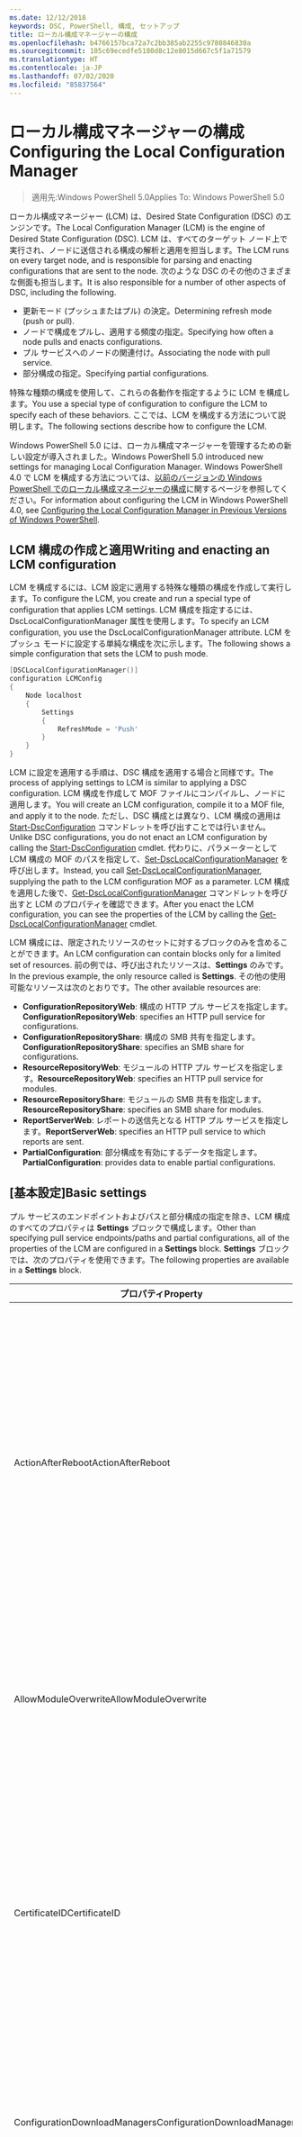 ```yaml
---
ms.date: 12/12/2018
keywords: DSC, PowerShell, 構成, セットアップ
title: ローカル構成マネージャーの構成
ms.openlocfilehash: b4766157bca72a7c2bb385ab2255c9780846830a
ms.sourcegitcommit: 105c69ecedfe5180d8c12e8015d667c5f1a71579
ms.translationtype: HT
ms.contentlocale: ja-JP
ms.lasthandoff: 07/02/2020
ms.locfileid: "85837564"
---
```

# <a name="configuring-the-local-configuration-manager"></a><span data-ttu-id="18387-103">ローカル構成マネージャーの構成</span><span class="sxs-lookup"><span data-stu-id="18387-103">Configuring the Local Configuration Manager</span></span>

> <span data-ttu-id="18387-104">適用先:Windows PowerShell 5.0</span><span class="sxs-lookup"><span data-stu-id="18387-104">Applies To: Windows PowerShell 5.0</span></span>

<span data-ttu-id="18387-105">ローカル構成マネージャー (LCM) は、Desired State Configuration (DSC) のエンジンです。</span><span class="sxs-lookup"><span data-stu-id="18387-105">The Local Configuration Manager (LCM) is the engine of Desired State Configuration (DSC).</span></span> <span data-ttu-id="18387-106">LCM は、すべてのターゲット ノード上で実行され、ノードに送信される構成の解析と適用を担当します。</span><span class="sxs-lookup"><span data-stu-id="18387-106">The LCM runs on every target node, and is responsible for parsing and enacting configurations that are sent to the node.</span></span> <span data-ttu-id="18387-107">次のような DSC のその他のさまざまな側面も担当します。</span><span class="sxs-lookup"><span data-stu-id="18387-107">It is also responsible for a number of other aspects of DSC, including the following.</span></span>

- <span data-ttu-id="18387-108">更新モード (プッシュまたはプル) の決定。</span><span class="sxs-lookup"><span data-stu-id="18387-108">Determining refresh mode (push or pull).</span></span>
- <span data-ttu-id="18387-109">ノードで構成をプルし、適用する頻度の指定。</span><span class="sxs-lookup"><span data-stu-id="18387-109">Specifying how often a node pulls and enacts configurations.</span></span>
- <span data-ttu-id="18387-110">プル サービスへのノードの関連付け。</span><span class="sxs-lookup"><span data-stu-id="18387-110">Associating the node with pull service.</span></span>
- <span data-ttu-id="18387-111">部分構成の指定。</span><span class="sxs-lookup"><span data-stu-id="18387-111">Specifying partial configurations.</span></span>

<span data-ttu-id="18387-112">特殊な種類の構成を使用して、これらの各動作を指定するように LCM を構成します。</span><span class="sxs-lookup"><span data-stu-id="18387-112">You use a special type of configuration to configure the LCM to specify each of these behaviors.</span></span> <span data-ttu-id="18387-113">ここでは、LCM を構成する方法について説明します。</span><span class="sxs-lookup"><span data-stu-id="18387-113">The following sections describe how to configure the LCM.</span></span>

<span data-ttu-id="18387-114">Windows PowerShell 5.0 には、ローカル構成マネージャーを管理するための新しい設定が導入されました。</span><span class="sxs-lookup"><span data-stu-id="18387-114">Windows PowerShell 5.0 introduced new settings for managing Local Configuration Manager.</span></span> <span data-ttu-id="18387-115">Windows PowerShell 4.0 で LCM を構成する方法については、[以前のバージョンの Windows PowerShell でのローカル構成マネージャーの構成](metaconfig4.md)に関するページを参照してください。</span><span class="sxs-lookup"><span data-stu-id="18387-115">For information about configuring the LCM in Windows PowerShell 4.0, see [Configuring the Local Configuration Manager in Previous Versions of Windows PowerShell](metaconfig4.md).</span></span>

## <a name="writing-and-enacting-an-lcm-configuration"></a><span data-ttu-id="18387-116">LCM 構成の作成と適用</span><span class="sxs-lookup"><span data-stu-id="18387-116">Writing and enacting an LCM configuration</span></span>

<span data-ttu-id="18387-117">LCM を構成するには、LCM 設定に適用する特殊な種類の構成を作成して実行します。</span><span class="sxs-lookup"><span data-stu-id="18387-117">To configure the LCM, you create and run a special type of configuration that applies LCM settings.</span></span>
<span data-ttu-id="18387-118">LCM 構成を指定するには、DscLocalConfigurationManager 属性を使用します。</span><span class="sxs-lookup"><span data-stu-id="18387-118">To specify an LCM configuration, you use the DscLocalConfigurationManager attribute.</span></span> <span data-ttu-id="18387-119">LCM をプッシュ モードに設定する単純な構成を次に示します。</span><span class="sxs-lookup"><span data-stu-id="18387-119">The following shows a simple configuration that sets the LCM to push mode.</span></span>

```powershell
[DSCLocalConfigurationManager()]
configuration LCMConfig
{
    Node localhost
    {
        Settings
        {
            RefreshMode = 'Push'
        }
    }
}
```

<span data-ttu-id="18387-120">LCM に設定を適用する手順は、DSC 構成を適用する場合と同様です。</span><span class="sxs-lookup"><span data-stu-id="18387-120">The process of applying settings to LCM is similar to applying a DSC configuration.</span></span> <span data-ttu-id="18387-121">LCM 構成を作成して MOF ファイルにコンパイルし、ノードに適用します。</span><span class="sxs-lookup"><span data-stu-id="18387-121">You will create an LCM configuration, compile it to a MOF file, and apply it to the node.</span></span> <span data-ttu-id="18387-122">ただし、DSC 構成とは異なり、LCM 構成の適用は [Start-DscConfiguration](/powershell/module/psdesiredstateconfiguration/start-dscconfiguration) コマンドレットを呼び出すことでは行いません。</span><span class="sxs-lookup"><span data-stu-id="18387-122">Unlike DSC configurations, you do not enact an LCM configuration by calling the [Start-DscConfiguration](/powershell/module/psdesiredstateconfiguration/start-dscconfiguration) cmdlet.</span></span> <span data-ttu-id="18387-123">代わりに、パラメーターとして LCM 構成の MOF のパスを指定して、[Set-DscLocalConfigurationManager](/powershell/module/PSDesiredStateConfiguration/Set-DscLocalConfigurationManager) を呼び出します。</span><span class="sxs-lookup"><span data-stu-id="18387-123">Instead, you call [Set-DscLocalConfigurationManager](/powershell/module/PSDesiredStateConfiguration/Set-DscLocalConfigurationManager), supplying the path to the LCM configuration MOF as a parameter.</span></span> <span data-ttu-id="18387-124">LCM 構成を適用した後で、[Get-DscLocalConfigurationManager](/powershell/module/PSDesiredStateConfiguration/Get-DscLocalConfigurationManager) コマンドレットを呼び出すと LCM のプロパティを確認できます。</span><span class="sxs-lookup"><span data-stu-id="18387-124">After you enact the LCM configuration, you can see the properties of the LCM by calling the [Get-DscLocalConfigurationManager](/powershell/module/PSDesiredStateConfiguration/Get-DscLocalConfigurationManager) cmdlet.</span></span>

<span data-ttu-id="18387-125">LCM 構成には、限定されたリソースのセットに対するブロックのみを含めることができます。</span><span class="sxs-lookup"><span data-stu-id="18387-125">An LCM configuration can contain blocks only for a limited set of resources.</span></span> <span data-ttu-id="18387-126">前の例では、呼び出されたリソースは、**Settings** のみです。</span><span class="sxs-lookup"><span data-stu-id="18387-126">In the previous example, the only resource called is **Settings**.</span></span> <span data-ttu-id="18387-127">その他の使用可能なリソースは次のとおりです。</span><span class="sxs-lookup"><span data-stu-id="18387-127">The other available resources are:</span></span>

- <span data-ttu-id="18387-128">**ConfigurationRepositoryWeb**: 構成の HTTP プル サービスを指定します。</span><span class="sxs-lookup"><span data-stu-id="18387-128">**ConfigurationRepositoryWeb**: specifies an HTTP pull service for configurations.</span></span>
- <span data-ttu-id="18387-129">**ConfigurationRepositoryShare**: 構成の SMB 共有を指定します。</span><span class="sxs-lookup"><span data-stu-id="18387-129">**ConfigurationRepositoryShare**: specifies an SMB share for configurations.</span></span>
- <span data-ttu-id="18387-130">**ResourceRepositoryWeb**: モジュールの HTTP プル サービスを指定します。</span><span class="sxs-lookup"><span data-stu-id="18387-130">**ResourceRepositoryWeb**: specifies an HTTP pull service for modules.</span></span>
- <span data-ttu-id="18387-131">**ResourceRepositoryShare**: モジュールの SMB 共有を指定します。</span><span class="sxs-lookup"><span data-stu-id="18387-131">**ResourceRepositoryShare**: specifies an SMB share for modules.</span></span>
- <span data-ttu-id="18387-132">**ReportServerWeb**: レポートの送信先となる HTTP プル サービスを指定します。</span><span class="sxs-lookup"><span data-stu-id="18387-132">**ReportServerWeb**: specifies an HTTP pull service to which reports are sent.</span></span>
- <span data-ttu-id="18387-133">**PartialConfiguration**: 部分構成を有効にするデータを指定します。</span><span class="sxs-lookup"><span data-stu-id="18387-133">**PartialConfiguration**: provides data to enable partial configurations.</span></span>

## <a name="basic-settings"></a><span data-ttu-id="18387-134">[基本設定]</span><span class="sxs-lookup"><span data-stu-id="18387-134">Basic settings</span></span>

<span data-ttu-id="18387-135">プル サービスのエンドポイントおよびパスと部分構成の指定を除き、LCM 構成のすべてのプロパティは **Settings** ブロックで構成します。</span><span class="sxs-lookup"><span data-stu-id="18387-135">Other than specifying pull service endpoints/paths and partial configurations, all of the properties of the LCM are configured in a **Settings** block.</span></span> <span data-ttu-id="18387-136">**Settings** ブロックでは、次のプロパティを使用できます。</span><span class="sxs-lookup"><span data-stu-id="18387-136">The following properties are available in a **Settings** block.</span></span>

|  <span data-ttu-id="18387-137">プロパティ</span><span class="sxs-lookup"><span data-stu-id="18387-137">Property</span></span>  |  <span data-ttu-id="18387-138">Type</span><span class="sxs-lookup"><span data-stu-id="18387-138">Type</span></span>  |  <span data-ttu-id="18387-139">説明</span><span class="sxs-lookup"><span data-stu-id="18387-139">Description</span></span>   |
|----------- |------- |--------------- |
| <span data-ttu-id="18387-140">ActionAfterReboot</span><span class="sxs-lookup"><span data-stu-id="18387-140">ActionAfterReboot</span></span>| <span data-ttu-id="18387-141">string</span><span class="sxs-lookup"><span data-stu-id="18387-141">string</span></span>| <span data-ttu-id="18387-142">構成の適用中の再起動後の動作を指定します。</span><span class="sxs-lookup"><span data-stu-id="18387-142">Specifies what happens after a reboot during the application of a configuration.</span></span> <span data-ttu-id="18387-143">指定できる値は __"ContinueConfiguration"__ と __"StopConfiguration"__ です。</span><span class="sxs-lookup"><span data-stu-id="18387-143">The possible values are __"ContinueConfiguration"__ and __"StopConfiguration"__.</span></span> <ul><li> <span data-ttu-id="18387-144">__ContinueConfiguration__: コンピューターの再起動後、現在の構成を引き続き適用します。</span><span class="sxs-lookup"><span data-stu-id="18387-144">__ContinueConfiguration__: Continue applying the current configuration after machine reboot.</span></span> <span data-ttu-id="18387-145">これは、既定値です。</span><span class="sxs-lookup"><span data-stu-id="18387-145">This is the default value</span></span></li><li><span data-ttu-id="18387-146">__StopConfiguration__: コンピューターの再起動後、現在の構成の適用を停止します。</span><span class="sxs-lookup"><span data-stu-id="18387-146">__StopConfiguration__: Stop the current configuration after machine reboot.</span></span></li></ul>|
| <span data-ttu-id="18387-147">AllowModuleOverwrite</span><span class="sxs-lookup"><span data-stu-id="18387-147">AllowModuleOverwrite</span></span>| <span data-ttu-id="18387-148">[bool]</span><span class="sxs-lookup"><span data-stu-id="18387-148">bool</span></span>| <span data-ttu-id="18387-149">プル サービスからダウンロードされた新しい構成でのターゲット ノードの古い構成の上書きを許可する場合は、 __$TRUE__。</span><span class="sxs-lookup"><span data-stu-id="18387-149">__$TRUE__ if new configurations downloaded from the pull service are allowed to overwrite the old ones on the target node.</span></span> <span data-ttu-id="18387-150">それ以外の場合は、$FALSE。</span><span class="sxs-lookup"><span data-stu-id="18387-150">Otherwise, $FALSE.</span></span>|
| <span data-ttu-id="18387-151">CertificateID</span><span class="sxs-lookup"><span data-stu-id="18387-151">CertificateID</span></span>| <span data-ttu-id="18387-152">string</span><span class="sxs-lookup"><span data-stu-id="18387-152">string</span></span>| <span data-ttu-id="18387-153">構成で渡される資格情報をセキュリティで保護するために使用される証明書の拇印。</span><span class="sxs-lookup"><span data-stu-id="18387-153">The thumbprint of a certificate used to secure credentials passed in a configuration.</span></span> <span data-ttu-id="18387-154">詳細については、「[Want to secure credentials in Windows PowerShell Desired State Configuration? (Windows PowerShell Desired State Configuration で資格情報をセキュリティ保護する)](https://devblogs.microsoft.com/powershell/want-to-secure-credentials-in-windows-powershell-desired-state-configuration/)」を参照してください。</span><span class="sxs-lookup"><span data-stu-id="18387-154">For more information see [Want to secure credentials in Windows PowerShell Desired State Configuration?](https://devblogs.microsoft.com/powershell/want-to-secure-credentials-in-windows-powershell-desired-state-configuration/).</span></span> <br> <span data-ttu-id="18387-155">__注:__ Azure Automation DSC プル サービスを使用している場合、このプロパティは自動で管理されます。</span><span class="sxs-lookup"><span data-stu-id="18387-155">__Note:__ this is managed automatically if using Azure Automation DSC pull service.</span></span>|
| <span data-ttu-id="18387-156">ConfigurationDownloadManagers</span><span class="sxs-lookup"><span data-stu-id="18387-156">ConfigurationDownloadManagers</span></span>| <span data-ttu-id="18387-157">CimInstance[]</span><span class="sxs-lookup"><span data-stu-id="18387-157">CimInstance[]</span></span>| <span data-ttu-id="18387-158">互換性のために残されています。</span><span class="sxs-lookup"><span data-stu-id="18387-158">Obsolete.</span></span> <span data-ttu-id="18387-159">構成プル サービスのエンドポイントを定義するには、__ConfigurationRepositoryWeb__ ブロックと __ConfigurationRepositoryShare__ ブロックを使用します。</span><span class="sxs-lookup"><span data-stu-id="18387-159">Use __ConfigurationRepositoryWeb__ and __ConfigurationRepositoryShare__ blocks to define configuration pull service endpoints.</span></span>|
| <span data-ttu-id="18387-160">ConfigurationID</span><span class="sxs-lookup"><span data-stu-id="18387-160">ConfigurationID</span></span>| <span data-ttu-id="18387-161">string</span><span class="sxs-lookup"><span data-stu-id="18387-161">string</span></span>| <span data-ttu-id="18387-162">旧バージョンのプル サービスとの互換性用。</span><span class="sxs-lookup"><span data-stu-id="18387-162">For backwards compatibility with older pull service versions.</span></span> <span data-ttu-id="18387-163">プル サービスから取得する構成ファイルを識別する GUID。</span><span class="sxs-lookup"><span data-stu-id="18387-163">A GUID that identifies the configuration file to get from a pull service.</span></span> <span data-ttu-id="18387-164">構成 MOF の名前が ConfigurationID.mof の場合、ノードはプル サービスで構成をプルします。</span><span class="sxs-lookup"><span data-stu-id="18387-164">The node will pull configurations on the pull service if the name of the configuration MOF is named ConfigurationID.mof.</span></span><br> <span data-ttu-id="18387-165">__注:__ このプロパティを設定した場合、__RegistrationKey__ を使用してプル サービスへノードを登録することはできません。</span><span class="sxs-lookup"><span data-stu-id="18387-165">__Note:__ If you set this property, registering the node with a pull service by using __RegistrationKey__ does not work.</span></span> <span data-ttu-id="18387-166">詳細については、「[構成名を使用したプル クライアントのセットアップ](../pull-server/pullClientConfigNames.md)」をご覧ください。</span><span class="sxs-lookup"><span data-stu-id="18387-166">For more information, see [Setting up a pull client with configuration names](../pull-server/pullClientConfigNames.md).</span></span>|
| <span data-ttu-id="18387-167">ConfigurationMode</span><span class="sxs-lookup"><span data-stu-id="18387-167">ConfigurationMode</span></span>| <span data-ttu-id="18387-168">string</span><span class="sxs-lookup"><span data-stu-id="18387-168">string</span></span> | <span data-ttu-id="18387-169">LCM が実際に構成をターゲット ノードに適用する方法を指定します。</span><span class="sxs-lookup"><span data-stu-id="18387-169">Specifies how the LCM actually applies the configuration to the target nodes.</span></span> <span data-ttu-id="18387-170">指定できる値は __"ApplyOnly"__ 、 __"ApplyAndMonitior"__ 、 __"ApplyAndAutoCorrect"__ です。</span><span class="sxs-lookup"><span data-stu-id="18387-170">Possible values are __"ApplyOnly"__,__"ApplyAndMonitor"__, and __"ApplyAndAutoCorrect"__.</span></span> <ul><li><span data-ttu-id="18387-171">__ApplyOnly__:DSC によって構成が適用され、それ以上は何も行われません。ただし、ターゲット ノードに新しい構成がプッシュされた場合、または新しい構成がサービスからプルされた場合を除きます。</span><span class="sxs-lookup"><span data-stu-id="18387-171">__ApplyOnly__: DSC applies the configuration and does nothing further unless a new configuration is pushed to the target node or when a new configuration is pulled from a service.</span></span> <span data-ttu-id="18387-172">新しい構成が最初に適用された後、DSC は以前の構成された状態からの誤差を確認しません。</span><span class="sxs-lookup"><span data-stu-id="18387-172">After initial application of a new configuration, DSC does not check for drift from a previously configured state.</span></span> <span data-ttu-id="18387-173">DSC は成功するまで構成の適用を試みて、成功すると __ApplyOnly__ が有効になります。</span><span class="sxs-lookup"><span data-stu-id="18387-173">Note that DSC will attempt to apply the configuration until it is successful before __ApplyOnly__ takes effect.</span></span> </li><li> <span data-ttu-id="18387-174">__ApplyAndMonitor__:これが既定値です。</span><span class="sxs-lookup"><span data-stu-id="18387-174">__ApplyAndMonitor__: This is the default value.</span></span> <span data-ttu-id="18387-175">LCM が任意の新しい構成を適用します。</span><span class="sxs-lookup"><span data-stu-id="18387-175">The LCM applies any new configurations.</span></span> <span data-ttu-id="18387-176">新しい構成が最初に適用された後、ターゲット ノードが目的の状態から変わった場合、DSC はログに不一致を報告します。</span><span class="sxs-lookup"><span data-stu-id="18387-176">After initial application of a new configuration, if the target node drifts from the desired state, DSC reports the discrepancy in logs.</span></span> <span data-ttu-id="18387-177">DSC は成功するまで構成の適用を試みて、成功すると __ApplyAndMonitor__ が有効になります。</span><span class="sxs-lookup"><span data-stu-id="18387-177">Note that DSC will attempt to apply the configuration until it is successful before __ApplyAndMonitor__ takes effect.</span></span></li><li><span data-ttu-id="18387-178">__ApplyAndAutoCorrect__:DSC によって新しい構成が適用されます。</span><span class="sxs-lookup"><span data-stu-id="18387-178">__ApplyAndAutoCorrect__: DSC applies any new configurations.</span></span> <span data-ttu-id="18387-179">新しい構成を最初に適用した後、ターゲット ノードが望ましい状態からずれた場合、DSC では、ログで不一致を報告し、現在の構成を再度適用します。</span><span class="sxs-lookup"><span data-stu-id="18387-179">After initial application of a new configuration, if the target node drifts from the desired state, DSC reports the discrepancy in logs, and then re-applies the current configuration.</span></span></li></ul>|
| <span data-ttu-id="18387-180">ConfigurationModeFrequencyMins</span><span class="sxs-lookup"><span data-stu-id="18387-180">ConfigurationModeFrequencyMins</span></span>| <span data-ttu-id="18387-181">UInt32</span><span class="sxs-lookup"><span data-stu-id="18387-181">UInt32</span></span>| <span data-ttu-id="18387-182">現在の構成がチェックおよび適用される頻度 (分単位)</span><span class="sxs-lookup"><span data-stu-id="18387-182">How often, in minutes, the current configuration is checked and applied.</span></span> <span data-ttu-id="18387-183">ConfigurationMode プロパティが ApplyOnly に設定されている場合、このプロパティは無視されます。</span><span class="sxs-lookup"><span data-stu-id="18387-183">This property is ignored if the ConfigurationMode property is set to ApplyOnly.</span></span> <span data-ttu-id="18387-184">既定値は 15 です。</span><span class="sxs-lookup"><span data-stu-id="18387-184">The default value is 15.</span></span>|
| <span data-ttu-id="18387-185">DebugMode</span><span class="sxs-lookup"><span data-stu-id="18387-185">DebugMode</span></span>| <span data-ttu-id="18387-186">string</span><span class="sxs-lookup"><span data-stu-id="18387-186">string</span></span>| <span data-ttu-id="18387-187">指定できる値は __None__、__ForceModuleImport__、および __All__ です。</span><span class="sxs-lookup"><span data-stu-id="18387-187">Possible values are __None__, __ForceModuleImport__, and __All__.</span></span> <ul><li><span data-ttu-id="18387-188">キャッシュされたリソースを使用する場合は、__None__ に設定します。</span><span class="sxs-lookup"><span data-stu-id="18387-188">Set to __None__ to use cached resources.</span></span> <span data-ttu-id="18387-189">これが既定値であり、運用シナリオではこの値を使う必要があります。</span><span class="sxs-lookup"><span data-stu-id="18387-189">This is the default and should be used in production scenarios.</span></span></li><li><span data-ttu-id="18387-190">__ForceModuleImport__ に設定すると、以前に読み込まれ、キャッシュされた DSC リソース モジュールも LCM によって再読み込みされます。</span><span class="sxs-lookup"><span data-stu-id="18387-190">Setting to __ForceModuleImport__, causes the LCM to reload any DSC resource modules, even if they have been previously loaded and cached.</span></span> <span data-ttu-id="18387-191">これは、使用時に各モジュールが再読み込みされるため、DSC 操作のパフォーマンスに影響します。</span><span class="sxs-lookup"><span data-stu-id="18387-191">This impacts the performance of DSC operations as each module is reloaded on use.</span></span> <span data-ttu-id="18387-192">通常、リソースのデバッグ中には、この値を使用します</span><span class="sxs-lookup"><span data-stu-id="18387-192">Typically you would use this value while debugging a resource</span></span></li><li><span data-ttu-id="18387-193">このリリースでは、__All__ は、__ForceModuleImport__ と同じです。</span><span class="sxs-lookup"><span data-stu-id="18387-193">In this release, __All__ is same as __ForceModuleImport__</span></span></li></ul> |
| <span data-ttu-id="18387-194">RebootNodeIfNeeded</span><span class="sxs-lookup"><span data-stu-id="18387-194">RebootNodeIfNeeded</span></span>| <span data-ttu-id="18387-195">[bool]</span><span class="sxs-lookup"><span data-stu-id="18387-195">bool</span></span>| <span data-ttu-id="18387-196">これを `$true` に設定して、リソースにより `$global:DSCMachineStatus` フラグを使用したノードが再起動されるようにします。</span><span class="sxs-lookup"><span data-stu-id="18387-196">Set this to `$true` to allow resources to reboot the Node using the `$global:DSCMachineStatus` flag.</span></span> <span data-ttu-id="18387-197">設定しない場合は、再起動が必要な構成のノードを手動で再起動する必要があります。</span><span class="sxs-lookup"><span data-stu-id="18387-197">Otherwise, you will have to manually reboot the node for any configuration that requires it.</span></span> <span data-ttu-id="18387-198">既定値は `$false` です。</span><span class="sxs-lookup"><span data-stu-id="18387-198">The default value is `$false`.</span></span> <span data-ttu-id="18387-199">DSC 以外 (Windows インストーラーなど) で再起動の条件が有効化されている場合にこの設定を使用するには、この設定を [ComputerManagementDsc](https://github.com/PowerShell/ComputerManagementDsc) モジュールの __PendingReboot__ リソースと併用します。</span><span class="sxs-lookup"><span data-stu-id="18387-199">To use this setting when a reboot condition is enacted by something other than DSC (such as Windows Installer), combine this setting with the __PendingReboot__ resource in the [ComputerManagementDsc](https://github.com/PowerShell/ComputerManagementDsc) module.</span></span>|
| <span data-ttu-id="18387-200">RefreshMode</span><span class="sxs-lookup"><span data-stu-id="18387-200">RefreshMode</span></span>| <span data-ttu-id="18387-201">string</span><span class="sxs-lookup"><span data-stu-id="18387-201">string</span></span>| <span data-ttu-id="18387-202">LCM が構成を取得する方法を指定します。</span><span class="sxs-lookup"><span data-stu-id="18387-202">Specifies how the LCM gets configurations.</span></span> <span data-ttu-id="18387-203">指定できる値は、 __"Disabled"__ 、 __"Push"__ 、 __"Pull"__ です。</span><span class="sxs-lookup"><span data-stu-id="18387-203">The possible values are __"Disabled"__, __"Push"__, and __"Pull"__.</span></span> <ul><li><span data-ttu-id="18387-204">__Disabled__: このノードの DSC 構成が無効になります。</span><span class="sxs-lookup"><span data-stu-id="18387-204">__Disabled__: DSC configurations are disabled for this node.</span></span></li><li> <span data-ttu-id="18387-205">__Push__: [Start-DscConfiguration](/powershell/module/psdesiredstateconfiguration/start-dscconfiguration) コマンドレットを呼び出すことによって構成を開始します。</span><span class="sxs-lookup"><span data-stu-id="18387-205">__Push__: Configurations are initiated by calling the [Start-DscConfiguration](/powershell/module/psdesiredstateconfiguration/start-dscconfiguration) cmdlet.</span></span> <span data-ttu-id="18387-206">構成は、ノードにすぐに適用されます。</span><span class="sxs-lookup"><span data-stu-id="18387-206">The configuration is applied immediately to the node.</span></span> <span data-ttu-id="18387-207">これが既定値です。</span><span class="sxs-lookup"><span data-stu-id="18387-207">This is the default value.</span></span></li><li><span data-ttu-id="18387-208">__Pull:__ プル サービスまたは SMB パスで構成を定期的にチェックするようにノードを構成します。</span><span class="sxs-lookup"><span data-stu-id="18387-208">__Pull:__ The node is configured to regularly check for configurations from a pull service or SMB path.</span></span> <span data-ttu-id="18387-209">このプロパティを __Pull__ に設定する場合、__ConfigurationRepositoryWeb__ ブロックまたは __ConfigurationRepositoryShare__ ブロックで HTTP (サービス) または SMB (共有) パスを指定する必要があります。</span><span class="sxs-lookup"><span data-stu-id="18387-209">If this property is set to __Pull__, you must specify an HTTP (service) or SMB (share) path in a __ConfigurationRepositoryWeb__ or __ConfigurationRepositoryShare__ block.</span></span></li></ul>|
| <span data-ttu-id="18387-210">RefreshFrequencyMins</span><span class="sxs-lookup"><span data-stu-id="18387-210">RefreshFrequencyMins</span></span>| <span data-ttu-id="18387-211">Uint32</span><span class="sxs-lookup"><span data-stu-id="18387-211">Uint32</span></span>| <span data-ttu-id="18387-212">LCM がプル サービスをチェックして最新の構成を取得する時間間隔 (分)。</span><span class="sxs-lookup"><span data-stu-id="18387-212">The time interval, in minutes, at which the LCM checks a pull service to get updated configurations.</span></span> <span data-ttu-id="18387-213">この値は、LCM がプル モードで構成されていない場合は無視されます。</span><span class="sxs-lookup"><span data-stu-id="18387-213">This value is ignored if the LCM is not configured in pull mode.</span></span> <span data-ttu-id="18387-214">既定値は 30 です。</span><span class="sxs-lookup"><span data-stu-id="18387-214">The default value is 30.</span></span>|
| <span data-ttu-id="18387-215">ReportManagers</span><span class="sxs-lookup"><span data-stu-id="18387-215">ReportManagers</span></span>| <span data-ttu-id="18387-216">CimInstance[]</span><span class="sxs-lookup"><span data-stu-id="18387-216">CimInstance[]</span></span>| <span data-ttu-id="18387-217">互換性のために残されています。</span><span class="sxs-lookup"><span data-stu-id="18387-217">Obsolete.</span></span> <span data-ttu-id="18387-218">プル サービスへデータをレポートするエンドポイントを定義するには、__ReportServerWeb__ ブロックを使用します。</span><span class="sxs-lookup"><span data-stu-id="18387-218">Use __ReportServerWeb__ blocks to define an endpoint to send reporting data to a pull service.</span></span>|
| <span data-ttu-id="18387-219">ResourceModuleManagers</span><span class="sxs-lookup"><span data-stu-id="18387-219">ResourceModuleManagers</span></span>| <span data-ttu-id="18387-220">CimInstance[]</span><span class="sxs-lookup"><span data-stu-id="18387-220">CimInstance[]</span></span>| <span data-ttu-id="18387-221">互換性のために残されています。</span><span class="sxs-lookup"><span data-stu-id="18387-221">Obsolete.</span></span> <span data-ttu-id="18387-222">プル サービスの HTTP エンドポイントまたは SMB パスを定義するには、__ResourceRepositoryWeb__ ブロックまたは __ResourceRepositoryShare__ ブロックをそれぞれ使用します。</span><span class="sxs-lookup"><span data-stu-id="18387-222">Use __ResourceRepositoryWeb__ and __ResourceRepositoryShare__ blocks to define pull service HTTP endpoints or SMB paths, respectively.</span></span>|
| <span data-ttu-id="18387-223">PartialConfigurations</span><span class="sxs-lookup"><span data-stu-id="18387-223">PartialConfigurations</span></span>| <span data-ttu-id="18387-224">CimInstance</span><span class="sxs-lookup"><span data-stu-id="18387-224">CimInstance</span></span>| <span data-ttu-id="18387-225">実装されていません。</span><span class="sxs-lookup"><span data-stu-id="18387-225">Not implemented.</span></span> <span data-ttu-id="18387-226">使用しないでください。</span><span class="sxs-lookup"><span data-stu-id="18387-226">Do not use.</span></span>|
| <span data-ttu-id="18387-227">StatusRetentionTimeInDays</span><span class="sxs-lookup"><span data-stu-id="18387-227">StatusRetentionTimeInDays</span></span> | <span data-ttu-id="18387-228">UInt32</span><span class="sxs-lookup"><span data-stu-id="18387-228">UInt32</span></span>| <span data-ttu-id="18387-229">LCM が現在の構成の状態を保持する日数。</span><span class="sxs-lookup"><span data-stu-id="18387-229">The number of days the LCM keeps the status of the current configuration.</span></span>|

> [!NOTE]
> <span data-ttu-id="18387-230">LCM は次に基づいて **ConfigurationModeFrequencyMins** サイクルを開始します。</span><span class="sxs-lookup"><span data-stu-id="18387-230">The LCM starts the **ConfigurationModeFrequencyMins** cycle based on:</span></span>
>
> - <span data-ttu-id="18387-231">**ConfigurationModeFrequencyMins** への変更が含まれた新しい metaconfig は、`Set-DscLocalConfigurationManager` を使用して適用されます</span><span class="sxs-lookup"><span data-stu-id="18387-231">A new metaconfig with a change to **ConfigurationModeFrequencyMins** is applied using `Set-DscLocalConfigurationManager`</span></span>
> - <span data-ttu-id="18387-232">コンピューターの再起動</span><span class="sxs-lookup"><span data-stu-id="18387-232">A machine restart</span></span>
>
> <span data-ttu-id="18387-233">タイマー プロセスでクラッシュが発生するすべての状況で、それが 30 秒以内に検出され、サイクルが再開されます。</span><span class="sxs-lookup"><span data-stu-id="18387-233">For any condition where the timer process experiences a crash, that will be detected within 30 seconds and the cycle will be restarted.</span></span> <span data-ttu-id="18387-234">同時実行操作によって、サイクルの開始が遅延する可能性があり、この操作の期間が構成済みのサイクル頻度を超えた場合、次のタイマーは開始されません。</span><span class="sxs-lookup"><span data-stu-id="18387-234">A concurrent operation could delay the cycle from being started, if the duration of this operation exceeds the configured cycle frequency, the next timer will not start.</span></span> <span data-ttu-id="18387-235">たとえば、メタ構成が 15 分のプル頻度で構成されており、プルが T1 で発生するとします。</span><span class="sxs-lookup"><span data-stu-id="18387-235">Example, the metaconfig is configured at a 15 minute pull frequency and a pull occurs at T1.</span></span> <span data-ttu-id="18387-236">ノードにより 16 分間で作業が完了されません。</span><span class="sxs-lookup"><span data-stu-id="18387-236">The Node does not finish work for 16 minutes.</span></span> <span data-ttu-id="18387-237">最初の 15 分のサイクルは無視され、次のプルが T1 + 15 + 15 で発生します。</span><span class="sxs-lookup"><span data-stu-id="18387-237">The first 15 minute cycle is ignored, and next pull will happen at T1+15+15.</span></span>

## <a name="pull-service"></a><span data-ttu-id="18387-238">プル サービス</span><span class="sxs-lookup"><span data-stu-id="18387-238">Pull service</span></span>

<span data-ttu-id="18387-239">LCM 構成では、次の種類のプル サービス エンドポイントを定義できます。</span><span class="sxs-lookup"><span data-stu-id="18387-239">LCM configuration supports defining the following types of pull service endpoints:</span></span>

- <span data-ttu-id="18387-240">**構成サーバー**: DSC 構成のリポジトリ。</span><span class="sxs-lookup"><span data-stu-id="18387-240">**Configuration server**: A repository for DSC configurations.</span></span> <span data-ttu-id="18387-241">**ConfigurationRepositoryWeb** (Web ベースのサーバーの場合) ブロックと **ConfigurationRepositoryShare** (SMB ベースのサーバーの場合) ブロックを使用して、構成サーバーを定義します。</span><span class="sxs-lookup"><span data-stu-id="18387-241">Define configuration servers by using **ConfigurationRepositoryWeb** (for web-based servers) and **ConfigurationRepositoryShare** (for SMB-based servers) blocks.</span></span>
- <span data-ttu-id="18387-242">**リソース サーバー**: PowerShell モジュールとしてパッケージ化された DSC リソースのリポジトリ。</span><span class="sxs-lookup"><span data-stu-id="18387-242">**Resource server**: A repository for DSC resources, packaged as PowerShell modules.</span></span> <span data-ttu-id="18387-243">**ResourceRepositoryWeb** (Web ベースのサーバーの場合) ブロックと **ResourceRepositoryShare** (SMB ベースのサーバーの場合) ブロックを使用して、リソース サーバーを定義します。</span><span class="sxs-lookup"><span data-stu-id="18387-243">Define resource servers by using **ResourceRepositoryWeb** (for web-based servers) and **ResourceRepositoryShare** (for SMB-based servers) blocks.</span></span>
- <span data-ttu-id="18387-244">**レポート サーバー**: DSC によってレポート データが送信される先のサービス。</span><span class="sxs-lookup"><span data-stu-id="18387-244">**Report server**: A service that DSC sends report data to.</span></span> <span data-ttu-id="18387-245">**ReportServerWeb** ブロックを使用して、レポート サーバーを定義します。</span><span class="sxs-lookup"><span data-stu-id="18387-245">Define report servers by using **ReportServerWeb** blocks.</span></span> <span data-ttu-id="18387-246">レポート サーバーは、Web サービスである必要があります。</span><span class="sxs-lookup"><span data-stu-id="18387-246">A report server must be a web service.</span></span>

<span data-ttu-id="18387-247">プル サービスの詳細については、[Desired State Configuration プル サービス](../pull-server/pullServer.md)に関するページを参照してください。</span><span class="sxs-lookup"><span data-stu-id="18387-247">For more details on pull service see, [Desired State Configuration Pull Service](../pull-server/pullServer.md).</span></span>

## <a name="configuration-server-blocks"></a><span data-ttu-id="18387-248">構成サーバーのブロック</span><span class="sxs-lookup"><span data-stu-id="18387-248">Configuration server blocks</span></span>

<span data-ttu-id="18387-249">Web ベースの構成サーバーを定義するには、**ConfigurationRepositoryWeb** ブロックを作成します。</span><span class="sxs-lookup"><span data-stu-id="18387-249">To define a web-based configuration server, you create a **ConfigurationRepositoryWeb** block.</span></span> <span data-ttu-id="18387-250">**ConfigurationRepositoryWeb** は次のプロパティを定義します。</span><span class="sxs-lookup"><span data-stu-id="18387-250">A **ConfigurationRepositoryWeb** defines the following properties.</span></span>

|<span data-ttu-id="18387-251">プロパティ</span><span class="sxs-lookup"><span data-stu-id="18387-251">Property</span></span>|<span data-ttu-id="18387-252">Type</span><span class="sxs-lookup"><span data-stu-id="18387-252">Type</span></span>|<span data-ttu-id="18387-253">説明</span><span class="sxs-lookup"><span data-stu-id="18387-253">Description</span></span>|
|---|---|---|
|<span data-ttu-id="18387-254">AllowUnsecureConnection</span><span class="sxs-lookup"><span data-stu-id="18387-254">AllowUnsecureConnection</span></span>|<span data-ttu-id="18387-255">[bool]</span><span class="sxs-lookup"><span data-stu-id="18387-255">bool</span></span>|<span data-ttu-id="18387-256">認証なしのノードからサーバーへの接続を許可するには、 **$TRUE** に設定します。</span><span class="sxs-lookup"><span data-stu-id="18387-256">Set to **$TRUE** to allow connections from the node to the server without authentication.</span></span> <span data-ttu-id="18387-257">認証を要求するには、 **$FALSE** に設定します。</span><span class="sxs-lookup"><span data-stu-id="18387-257">Set to **$FALSE** to require authentication.</span></span>|
|<span data-ttu-id="18387-258">CertificateID</span><span class="sxs-lookup"><span data-stu-id="18387-258">CertificateID</span></span>|<span data-ttu-id="18387-259">string</span><span class="sxs-lookup"><span data-stu-id="18387-259">string</span></span>|<span data-ttu-id="18387-260">サーバーへの認証に使用される証明書の拇印。</span><span class="sxs-lookup"><span data-stu-id="18387-260">The thumbprint of a certificate used to authenticate to the server.</span></span>|
|<span data-ttu-id="18387-261">ConfigurationNames</span><span class="sxs-lookup"><span data-stu-id="18387-261">ConfigurationNames</span></span>|<span data-ttu-id="18387-262">String[]</span><span class="sxs-lookup"><span data-stu-id="18387-262">String[]</span></span>|<span data-ttu-id="18387-263">ターゲット ノードによってプルされる構成の名前の配列。</span><span class="sxs-lookup"><span data-stu-id="18387-263">An array of names of configurations to be pulled by the target node.</span></span> <span data-ttu-id="18387-264">ノードが **RegistrationKey** を使用してプル サービスに登録されている場合にのみ使用します。</span><span class="sxs-lookup"><span data-stu-id="18387-264">These are used only if the node is registered with the pull service by using a **RegistrationKey**.</span></span> <span data-ttu-id="18387-265">詳細については、「[構成名を使用したプル クライアントのセットアップ](../pull-server/pullClientConfigNames.md)」をご覧ください。</span><span class="sxs-lookup"><span data-stu-id="18387-265">For more information, see [Setting up a pull client with configuration names](../pull-server/pullClientConfigNames.md).</span></span>|
|<span data-ttu-id="18387-266">RegistrationKey</span><span class="sxs-lookup"><span data-stu-id="18387-266">RegistrationKey</span></span>|<span data-ttu-id="18387-267">string</span><span class="sxs-lookup"><span data-stu-id="18387-267">string</span></span>|<span data-ttu-id="18387-268">プル サービスにノードを登録する GUID。</span><span class="sxs-lookup"><span data-stu-id="18387-268">A GUID that registers the node with the pull service.</span></span> <span data-ttu-id="18387-269">詳細については、「[構成名を使用したプル クライアントのセットアップ](../pull-server/pullClientConfigNames.md)」をご覧ください。</span><span class="sxs-lookup"><span data-stu-id="18387-269">For more information, see [Setting up a pull client with configuration names](../pull-server/pullClientConfigNames.md).</span></span>|
|<span data-ttu-id="18387-270">ServerURL</span><span class="sxs-lookup"><span data-stu-id="18387-270">ServerURL</span></span>|<span data-ttu-id="18387-271">string</span><span class="sxs-lookup"><span data-stu-id="18387-271">string</span></span>|<span data-ttu-id="18387-272">構成サービスの URL。</span><span class="sxs-lookup"><span data-stu-id="18387-272">The URL of the configuration service.</span></span>|
|<span data-ttu-id="18387-273">ProxyURL\*</span><span class="sxs-lookup"><span data-stu-id="18387-273">ProxyURL\*</span></span>|<span data-ttu-id="18387-274">string</span><span class="sxs-lookup"><span data-stu-id="18387-274">string</span></span>|<span data-ttu-id="18387-275">構成サービスと通信するときに使用する http プロキシの URL。</span><span class="sxs-lookup"><span data-stu-id="18387-275">The URL of the http proxy to use when communicating with the configuration service.</span></span>|
|<span data-ttu-id="18387-276">ProxyCredential\*</span><span class="sxs-lookup"><span data-stu-id="18387-276">ProxyCredential\*</span></span>|<span data-ttu-id="18387-277">pscredential</span><span class="sxs-lookup"><span data-stu-id="18387-277">pscredential</span></span>|<span data-ttu-id="18387-278">http プロキシに使用する資格情報。</span><span class="sxs-lookup"><span data-stu-id="18387-278">Credential to use for the http proxy.</span></span>|

> [!NOTE]
> <span data-ttu-id="18387-279">Windows バージョン 1809 以降でサポートされています。</span><span class="sxs-lookup"><span data-stu-id="18387-279">Supported in Windows versions 1809 and later.</span></span>

<span data-ttu-id="18387-280">オンプレミス ノードの ConfigurationRepositoryWeb 値の設定を簡単に行うサンプル スクリプトが用意されています。「[DSC メタ構成の生成](/azure/automation/automation-dsc-onboarding#generating-dsc-metaconfigurations)」を参照してください。</span><span class="sxs-lookup"><span data-stu-id="18387-280">An example script to simplify configuring the ConfigurationRepositoryWeb value for on-premises nodes is available - see [Generating DSC metaconfigurations](/azure/automation/automation-dsc-onboarding#generating-dsc-metaconfigurations)</span></span>

<span data-ttu-id="18387-281">SMB ベースの構成サーバーを定義するには、**ConfigurationRepositoryShare** ブロックを作成します。</span><span class="sxs-lookup"><span data-stu-id="18387-281">To define an SMB-based configuration server, you create a **ConfigurationRepositoryShare** block.</span></span> <span data-ttu-id="18387-282">**ConfigurationRepositoryShare** は次のプロパティを定義します。</span><span class="sxs-lookup"><span data-stu-id="18387-282">A **ConfigurationRepositoryShare** defines the following properties.</span></span>

|  <span data-ttu-id="18387-283">プロパティ</span><span class="sxs-lookup"><span data-stu-id="18387-283">Property</span></span>  |      <span data-ttu-id="18387-284">Type</span><span class="sxs-lookup"><span data-stu-id="18387-284">Type</span></span>       |                      <span data-ttu-id="18387-285">説明</span><span class="sxs-lookup"><span data-stu-id="18387-285">Description</span></span>                      |
| ---------- | --------------- | ----------------------------------------------------- |
| <span data-ttu-id="18387-286">資格情報</span><span class="sxs-lookup"><span data-stu-id="18387-286">Credential</span></span> | <span data-ttu-id="18387-287">MSFT_Credential</span><span class="sxs-lookup"><span data-stu-id="18387-287">MSFT_Credential</span></span> | <span data-ttu-id="18387-288">SMB 共有への認証に使用される資格情報。</span><span class="sxs-lookup"><span data-stu-id="18387-288">The credential used to authenticate to the SMB share.</span></span> |
| <span data-ttu-id="18387-289">SourcePath</span><span class="sxs-lookup"><span data-stu-id="18387-289">SourcePath</span></span> | <span data-ttu-id="18387-290">string</span><span class="sxs-lookup"><span data-stu-id="18387-290">string</span></span>          | <span data-ttu-id="18387-291">SMB 共有のパス。</span><span class="sxs-lookup"><span data-stu-id="18387-291">The path of the SMB share.</span></span>                            |

## <a name="resource-server-blocks"></a><span data-ttu-id="18387-292">リソース サーバーのブロック</span><span class="sxs-lookup"><span data-stu-id="18387-292">Resource server blocks</span></span>

<span data-ttu-id="18387-293">Web ベースのリソース サーバーを定義するには、**ResourceRepositoryWeb** ブロックを作成します。</span><span class="sxs-lookup"><span data-stu-id="18387-293">To define a web-based resource server, you create a **ResourceRepositoryWeb** block.</span></span>
<span data-ttu-id="18387-294">**ResourceRepositoryWeb** は次のプロパティを定義します。</span><span class="sxs-lookup"><span data-stu-id="18387-294">A **ResourceRepositoryWeb** defines the following properties.</span></span>

|        <span data-ttu-id="18387-295">プロパティ</span><span class="sxs-lookup"><span data-stu-id="18387-295">Property</span></span>         |     <span data-ttu-id="18387-296">Type</span><span class="sxs-lookup"><span data-stu-id="18387-296">Type</span></span>     |                                                              <span data-ttu-id="18387-297">説明</span><span class="sxs-lookup"><span data-stu-id="18387-297">Description</span></span>                                                               |
| ----------------------- | ------------ | -------------------------------------------------------------------------------------------------------------------------------------- |
| <span data-ttu-id="18387-298">AllowUnsecureConnection</span><span class="sxs-lookup"><span data-stu-id="18387-298">AllowUnsecureConnection</span></span> | <span data-ttu-id="18387-299">[bool]</span><span class="sxs-lookup"><span data-stu-id="18387-299">bool</span></span>         | <span data-ttu-id="18387-300">認証なしのノードからサーバーへの接続を許可するには、 **$TRUE** に設定します。</span><span class="sxs-lookup"><span data-stu-id="18387-300">Set to **$TRUE** to allow connections from the node to the server without authentication.</span></span> <span data-ttu-id="18387-301">認証を要求するには、 **$FALSE** に設定します。</span><span class="sxs-lookup"><span data-stu-id="18387-301">Set to **$FALSE** to require authentication.</span></span> |
| <span data-ttu-id="18387-302">CertificateID</span><span class="sxs-lookup"><span data-stu-id="18387-302">CertificateID</span></span>           | <span data-ttu-id="18387-303">string</span><span class="sxs-lookup"><span data-stu-id="18387-303">string</span></span>       | <span data-ttu-id="18387-304">サーバーへの認証に使用される証明書の拇印。</span><span class="sxs-lookup"><span data-stu-id="18387-304">The thumbprint of a certificate used to authenticate to the server.</span></span>                                                                    |
| <span data-ttu-id="18387-305">RegistrationKey</span><span class="sxs-lookup"><span data-stu-id="18387-305">RegistrationKey</span></span>         | <span data-ttu-id="18387-306">string</span><span class="sxs-lookup"><span data-stu-id="18387-306">string</span></span>       | <span data-ttu-id="18387-307">プル サービスにノードを指定する GUID。</span><span class="sxs-lookup"><span data-stu-id="18387-307">A GUID that identifies the node to the pull service.</span></span>                                                                                   |
| <span data-ttu-id="18387-308">ServerURL</span><span class="sxs-lookup"><span data-stu-id="18387-308">ServerURL</span></span>               | <span data-ttu-id="18387-309">string</span><span class="sxs-lookup"><span data-stu-id="18387-309">string</span></span>       | <span data-ttu-id="18387-310">構成サーバーの URL。</span><span class="sxs-lookup"><span data-stu-id="18387-310">The URL of the configuration server.</span></span>                                                                                                   |
| <span data-ttu-id="18387-311">ProxyURL\*</span><span class="sxs-lookup"><span data-stu-id="18387-311">ProxyURL\*</span></span>               | <span data-ttu-id="18387-312">string</span><span class="sxs-lookup"><span data-stu-id="18387-312">string</span></span>       | <span data-ttu-id="18387-313">構成サービスと通信するときに使用する http プロキシの URL。</span><span class="sxs-lookup"><span data-stu-id="18387-313">The URL of the http proxy to use when communicating with the configuration service.</span></span>                                                    |
| <span data-ttu-id="18387-314">ProxyCredential\*</span><span class="sxs-lookup"><span data-stu-id="18387-314">ProxyCredential\*</span></span>        | <span data-ttu-id="18387-315">pscredential</span><span class="sxs-lookup"><span data-stu-id="18387-315">pscredential</span></span> | <span data-ttu-id="18387-316">http プロキシに使用する資格情報。</span><span class="sxs-lookup"><span data-stu-id="18387-316">Credential to use for the http proxy.</span></span>                                                                                                  |

> [!NOTE]
> <span data-ttu-id="18387-317">Windows バージョン 1809 以降でサポートされています。</span><span class="sxs-lookup"><span data-stu-id="18387-317">Supported in Windows versions 1809 and later.</span></span>

<span data-ttu-id="18387-318">オンプレミス ノードの ResourceRepositoryWeb 値の設定を簡単に行うサンプル スクリプトが用意されています。「[DSC メタ構成の生成](/azure/automation/automation-dsc-onboarding#generating-dsc-metaconfigurations)」を参照してください。</span><span class="sxs-lookup"><span data-stu-id="18387-318">An example script to simplify configuring the ResourceRepositoryWeb value for on-premises nodes is available - see [Generating DSC metaconfigurations](/azure/automation/automation-dsc-onboarding#generating-dsc-metaconfigurations)</span></span>

<span data-ttu-id="18387-319">SMB ベースのリソース サーバーを定義するには、**ResourceRepositoryShare** ブロックを作成します。</span><span class="sxs-lookup"><span data-stu-id="18387-319">To define an SMB-based resource server, you create a **ResourceRepositoryShare** block.</span></span>
<span data-ttu-id="18387-320">**ResourceRepositoryShare** は次のプロパティを定義します。</span><span class="sxs-lookup"><span data-stu-id="18387-320">**ResourceRepositoryShare** defines the following properties.</span></span>

|<span data-ttu-id="18387-321">プロパティ</span><span class="sxs-lookup"><span data-stu-id="18387-321">Property</span></span>|<span data-ttu-id="18387-322">Type</span><span class="sxs-lookup"><span data-stu-id="18387-322">Type</span></span>|<span data-ttu-id="18387-323">説明</span><span class="sxs-lookup"><span data-stu-id="18387-323">Description</span></span>|
|---|---|---|
|<span data-ttu-id="18387-324">資格情報</span><span class="sxs-lookup"><span data-stu-id="18387-324">Credential</span></span>|<span data-ttu-id="18387-325">MSFT_Credential</span><span class="sxs-lookup"><span data-stu-id="18387-325">MSFT_Credential</span></span>|<span data-ttu-id="18387-326">SMB 共有への認証に使用される資格情報。</span><span class="sxs-lookup"><span data-stu-id="18387-326">The credential used to authenticate to the SMB share.</span></span> <span data-ttu-id="18387-327">資格情報を渡す例については、「[DSC SMB プル サーバーのセットアップ](../pull-server/pullServerSMB.md)」をご覧ください。</span><span class="sxs-lookup"><span data-stu-id="18387-327">For an example of passing credentials, see [Setting up a DSC SMB pull server](../pull-server/pullServerSMB.md)</span></span>|
|<span data-ttu-id="18387-328">SourcePath</span><span class="sxs-lookup"><span data-stu-id="18387-328">SourcePath</span></span>|<span data-ttu-id="18387-329">string</span><span class="sxs-lookup"><span data-stu-id="18387-329">string</span></span>|<span data-ttu-id="18387-330">SMB 共有のパス。</span><span class="sxs-lookup"><span data-stu-id="18387-330">The path of the SMB share.</span></span>|

## <a name="report-server-blocks"></a><span data-ttu-id="18387-331">レポート サーバーのブロック</span><span class="sxs-lookup"><span data-stu-id="18387-331">Report server blocks</span></span>

<span data-ttu-id="18387-332">レポート サーバーを定義するには、**ReportServerWeb** ブロックを作成します。</span><span class="sxs-lookup"><span data-stu-id="18387-332">To define a report server, you create a **ReportServerWeb** block.</span></span> <span data-ttu-id="18387-333">レポート サーバーの役割には、SMB ベースのプル サービスとの互換性はありません。</span><span class="sxs-lookup"><span data-stu-id="18387-333">The report server role is not compatible with SMB based pull service.</span></span> <span data-ttu-id="18387-334">**ReportServerWeb** は次のプロパティを定義します。</span><span class="sxs-lookup"><span data-stu-id="18387-334">**ReportServerWeb** defines the following properties.</span></span>

|        <span data-ttu-id="18387-335">プロパティ</span><span class="sxs-lookup"><span data-stu-id="18387-335">Property</span></span>         |     <span data-ttu-id="18387-336">Type</span><span class="sxs-lookup"><span data-stu-id="18387-336">Type</span></span>     |                                                              <span data-ttu-id="18387-337">説明</span><span class="sxs-lookup"><span data-stu-id="18387-337">Description</span></span>                                                               |
| ----------------------- | ------------ | -------------------------------------------------------------------------------------------------------------------------------------- |
| <span data-ttu-id="18387-338">AllowUnsecureConnection</span><span class="sxs-lookup"><span data-stu-id="18387-338">AllowUnsecureConnection</span></span> | <span data-ttu-id="18387-339">[bool]</span><span class="sxs-lookup"><span data-stu-id="18387-339">bool</span></span>         | <span data-ttu-id="18387-340">認証なしのノードからサーバーへの接続を許可するには、 **$TRUE** に設定します。</span><span class="sxs-lookup"><span data-stu-id="18387-340">Set to **$TRUE** to allow connections from the node to the server without authentication.</span></span> <span data-ttu-id="18387-341">認証を要求するには、 **$FALSE** に設定します。</span><span class="sxs-lookup"><span data-stu-id="18387-341">Set to **$FALSE** to require authentication.</span></span> |
| <span data-ttu-id="18387-342">CertificateID</span><span class="sxs-lookup"><span data-stu-id="18387-342">CertificateID</span></span>           | <span data-ttu-id="18387-343">string</span><span class="sxs-lookup"><span data-stu-id="18387-343">string</span></span>       | <span data-ttu-id="18387-344">サーバーへの認証に使用される証明書の拇印。</span><span class="sxs-lookup"><span data-stu-id="18387-344">The thumbprint of a certificate used to authenticate to the server.</span></span>                                                                    |
| <span data-ttu-id="18387-345">RegistrationKey</span><span class="sxs-lookup"><span data-stu-id="18387-345">RegistrationKey</span></span>         | <span data-ttu-id="18387-346">string</span><span class="sxs-lookup"><span data-stu-id="18387-346">string</span></span>       | <span data-ttu-id="18387-347">プル サービスにノードを指定する GUID。</span><span class="sxs-lookup"><span data-stu-id="18387-347">A GUID that identifies the node to the pull service.</span></span>                                                                                   |
| <span data-ttu-id="18387-348">ServerURL</span><span class="sxs-lookup"><span data-stu-id="18387-348">ServerURL</span></span>               | <span data-ttu-id="18387-349">string</span><span class="sxs-lookup"><span data-stu-id="18387-349">string</span></span>       | <span data-ttu-id="18387-350">構成サーバーの URL。</span><span class="sxs-lookup"><span data-stu-id="18387-350">The URL of the configuration server.</span></span>                                                                                                   |
| <span data-ttu-id="18387-351">ProxyURL\*</span><span class="sxs-lookup"><span data-stu-id="18387-351">ProxyURL\*</span></span>               | <span data-ttu-id="18387-352">string</span><span class="sxs-lookup"><span data-stu-id="18387-352">string</span></span>       | <span data-ttu-id="18387-353">構成サービスと通信するときに使用する http プロキシの URL。</span><span class="sxs-lookup"><span data-stu-id="18387-353">The URL of the http proxy to use when communicating with the configuration service.</span></span>                                                    |
| <span data-ttu-id="18387-354">ProxyCredential\*</span><span class="sxs-lookup"><span data-stu-id="18387-354">ProxyCredential\*</span></span>        | <span data-ttu-id="18387-355">pscredential</span><span class="sxs-lookup"><span data-stu-id="18387-355">pscredential</span></span> | <span data-ttu-id="18387-356">http プロキシに使用する資格情報。</span><span class="sxs-lookup"><span data-stu-id="18387-356">Credential to use for the http proxy.</span></span>                                                                                                  |

> [!NOTE]
> <span data-ttu-id="18387-357">Windows バージョン 1809 以降でサポートされています。</span><span class="sxs-lookup"><span data-stu-id="18387-357">Supported in Windows versions 1809 and later.</span></span>

<span data-ttu-id="18387-358">オンプレミス ノードの ReportServerWeb 値の設定を簡単に行うサンプル スクリプトが用意されています。「[DSC メタ構成の生成](/azure/automation/automation-dsc-onboarding#generating-dsc-metaconfigurations)」を参照してください。</span><span class="sxs-lookup"><span data-stu-id="18387-358">An example script to simplify configuring the ReportServerWeb value for on-premises nodes is available - see [Generating DSC metaconfigurations](/azure/automation/automation-dsc-onboarding#generating-dsc-metaconfigurations)</span></span>

## <a name="partial-configurations"></a><span data-ttu-id="18387-359">部分構成</span><span class="sxs-lookup"><span data-stu-id="18387-359">Partial configurations</span></span>

<span data-ttu-id="18387-360">部分構成を定義するには、**PartialConfiguration** ブロックを作成します。</span><span class="sxs-lookup"><span data-stu-id="18387-360">To define a partial configuration, you create a **PartialConfiguration** block.</span></span> <span data-ttu-id="18387-361">部分構成の詳細については、「[PowerShell Desired State Configuration の部分構成](../pull-server/partialConfigs.md)」をご覧ください。</span><span class="sxs-lookup"><span data-stu-id="18387-361">For more information about partial configurations, see [DSC Partial configurations](../pull-server/partialConfigs.md).</span></span>
<span data-ttu-id="18387-362">**PartialConfiguration** は次のプロパティを定義します。</span><span class="sxs-lookup"><span data-stu-id="18387-362">**PartialConfiguration** defines the following properties.</span></span>

|<span data-ttu-id="18387-363">プロパティ</span><span class="sxs-lookup"><span data-stu-id="18387-363">Property</span></span>|<span data-ttu-id="18387-364">Type</span><span class="sxs-lookup"><span data-stu-id="18387-364">Type</span></span>|<span data-ttu-id="18387-365">説明</span><span class="sxs-lookup"><span data-stu-id="18387-365">Description</span></span>|
|---|---|---|
|<span data-ttu-id="18387-366">ConfigurationSource</span><span class="sxs-lookup"><span data-stu-id="18387-366">ConfigurationSource</span></span>|<span data-ttu-id="18387-367">string[]</span><span class="sxs-lookup"><span data-stu-id="18387-367">string[]</span></span>|<span data-ttu-id="18387-368">**ConfigurationRepositoryWeb** および **ConfigurationRepositoryShare** ブロックで以前に定義した、部分構成をプルする構成サーバーの名前の配列。</span><span class="sxs-lookup"><span data-stu-id="18387-368">An array of names of configuration servers, previously defined in **ConfigurationRepositoryWeb** and **ConfigurationRepositoryShare** blocks, where the partial configuration is pulled from.</span></span>|
|<span data-ttu-id="18387-369">DependsOn</span><span class="sxs-lookup"><span data-stu-id="18387-369">DependsOn</span></span>|<span data-ttu-id="18387-370">string{}</span><span class="sxs-lookup"><span data-stu-id="18387-370">string{}</span></span>|<span data-ttu-id="18387-371">この部分構成が適用される前に完了する必要があるその他の構成の名前の一覧。</span><span class="sxs-lookup"><span data-stu-id="18387-371">A list of names of other configurations that must be completed before this partial configuration is applied.</span></span>|
|<span data-ttu-id="18387-372">説明</span><span class="sxs-lookup"><span data-stu-id="18387-372">Description</span></span>|<span data-ttu-id="18387-373">string</span><span class="sxs-lookup"><span data-stu-id="18387-373">string</span></span>|<span data-ttu-id="18387-374">部分構成を記述するために使用するテキスト。</span><span class="sxs-lookup"><span data-stu-id="18387-374">Text used to describe the partial configuration.</span></span>|
|<span data-ttu-id="18387-375">ExclusiveResources</span><span class="sxs-lookup"><span data-stu-id="18387-375">ExclusiveResources</span></span>|<span data-ttu-id="18387-376">string[]</span><span class="sxs-lookup"><span data-stu-id="18387-376">string[]</span></span>|<span data-ttu-id="18387-377">この部分構成に固有のリソースの配列。</span><span class="sxs-lookup"><span data-stu-id="18387-377">An array of resources exclusive to this partial configuration.</span></span>|
|<span data-ttu-id="18387-378">RefreshMode</span><span class="sxs-lookup"><span data-stu-id="18387-378">RefreshMode</span></span>|<span data-ttu-id="18387-379">string</span><span class="sxs-lookup"><span data-stu-id="18387-379">string</span></span>|<span data-ttu-id="18387-380">LCM がこの部分構成を取得する方法を指定します。</span><span class="sxs-lookup"><span data-stu-id="18387-380">Specifies how the LCM gets this partial configuration.</span></span> <span data-ttu-id="18387-381">指定できる値は、 __"Disabled"__ 、 __"Push"__ 、 __"Pull"__ です。</span><span class="sxs-lookup"><span data-stu-id="18387-381">The possible values are __"Disabled"__, __"Push"__, and __"Pull"__.</span></span> <ul><li><span data-ttu-id="18387-382">__Disabled__: この部分的な構成が無効になります。</span><span class="sxs-lookup"><span data-stu-id="18387-382">__Disabled__: This partial configuration is disabled.</span></span></li><li> <span data-ttu-id="18387-383">__Push__: [Publish-DscConfiguration](/powershell/module/PSDesiredStateConfiguration/Publish-DscConfiguration) コマンドレットを呼び出すと、部分構成がノードにプッシュされます。</span><span class="sxs-lookup"><span data-stu-id="18387-383">__Push__: The partial configuration is pushed to the node by calling the [Publish-DscConfiguration](/powershell/module/PSDesiredStateConfiguration/Publish-DscConfiguration) cmdlet.</span></span> <span data-ttu-id="18387-384">ノードのすべての部分構成がプッシュされたか、またはサービスからプルされた後、`Start-DscConfiguration –UseExisting` を呼び出すことで構成を開始できます。</span><span class="sxs-lookup"><span data-stu-id="18387-384">After all partial configurations for the node are either pushed or pulled from a service, the configuration can be started by calling `Start-DscConfiguration –UseExisting`.</span></span> <span data-ttu-id="18387-385">これが既定値です。</span><span class="sxs-lookup"><span data-stu-id="18387-385">This is the default value.</span></span></li><li><span data-ttu-id="18387-386">__Pull:__ プル サービスで部分構成を定期的にチェックするようにノードを構成します。</span><span class="sxs-lookup"><span data-stu-id="18387-386">__Pull:__ The node is configured to regularly check for partial configuration from a pull service.</span></span> <span data-ttu-id="18387-387">このプロパティを __Pull__ に設定する場合、__ConfigurationSource__ プロパティでプル サービスを指定する必要があります。</span><span class="sxs-lookup"><span data-stu-id="18387-387">If this property is set to __Pull__, you must specify a pull service in a __ConfigurationSource__ property.</span></span> <span data-ttu-id="18387-388">Azure Automation プル サービスの詳細については、「[Azure Automation DSC Overview](/azure/automation/automation-dsc-overview)」を参照してください。</span><span class="sxs-lookup"><span data-stu-id="18387-388">For more information about Azure Automation pull service, see [Azure Automation DSC Overview](/azure/automation/automation-dsc-overview).</span></span></li></ul>|
|<span data-ttu-id="18387-389">ResourceModuleSource</span><span class="sxs-lookup"><span data-stu-id="18387-389">ResourceModuleSource</span></span>|<span data-ttu-id="18387-390">string[]</span><span class="sxs-lookup"><span data-stu-id="18387-390">string[]</span></span>|<span data-ttu-id="18387-391">この部分構成に必要なリソースのダウンロード元となるリソース サーバーの名前の配列。</span><span class="sxs-lookup"><span data-stu-id="18387-391">An array of the names of resource servers from which to download required resources for this partial configuration.</span></span> <span data-ttu-id="18387-392">これらの名前では、**ResourceRepositoryWeb** ブロックおよび **ResourceRepositoryShare** ブロックで以前に定義したサービス エンドポイントを参照する必要があります。</span><span class="sxs-lookup"><span data-stu-id="18387-392">These names must refer to service endpoints previously defined in **ResourceRepositoryWeb** and **ResourceRepositoryShare** blocks.</span></span>|

> [!NOTE]
> <span data-ttu-id="18387-393">部分構成は Azure Automation DSC でサポートされていますが、各 Automation アカウントからプルできる構成はノードごとに 1 つだけです。</span><span class="sxs-lookup"><span data-stu-id="18387-393">partial configurations are supported with Azure Automation DSC, but only one configuration can be pulled from each automation account per node.</span></span>

## <a name="see-also"></a><span data-ttu-id="18387-394">参照</span><span class="sxs-lookup"><span data-stu-id="18387-394">See Also</span></span>

### <a name="concepts"></a><span data-ttu-id="18387-395">概念</span><span class="sxs-lookup"><span data-stu-id="18387-395">Concepts</span></span>

[<span data-ttu-id="18387-396">Desired State Configuration の概要</span><span class="sxs-lookup"><span data-stu-id="18387-396">Desired State Configuration Overview</span></span>](../overview/overview.md)

[<span data-ttu-id="18387-397">Azure Automation DSC の使用</span><span class="sxs-lookup"><span data-stu-id="18387-397">Getting started with Azure Automation DSC</span></span>](/azure/automation/automation-dsc-getting-started)

### <a name="other-resources"></a><span data-ttu-id="18387-398">その他のリソース</span><span class="sxs-lookup"><span data-stu-id="18387-398">Other Resources</span></span>

[<span data-ttu-id="18387-399">Set-DscLocalConfigurationManager</span><span class="sxs-lookup"><span data-stu-id="18387-399">Set-DscLocalConfigurationManager</span></span>](/powershell/module/PSDesiredStateConfiguration/Set-DscLocalConfigurationManager)

[<span data-ttu-id="18387-400">構成名を使用したプル クライアントのセットアップ</span><span class="sxs-lookup"><span data-stu-id="18387-400">Setting up a pull client with configuration names</span></span>](../pull-server/pullClientConfigNames.md)

